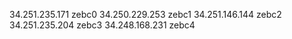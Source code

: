 34.251.235.171    zebc0
34.250.229.253    zebc1
34.251.146.144    zebc2
34.251.235.204    zebc3
34.248.168.231    zebc4